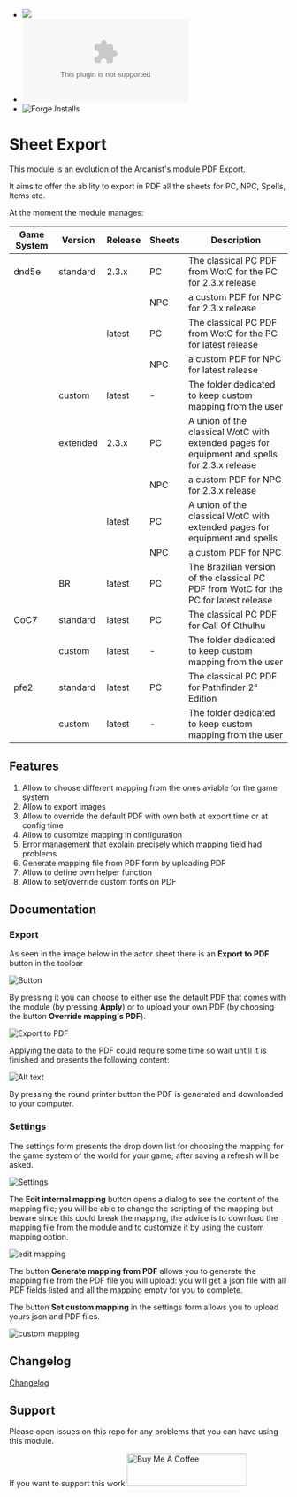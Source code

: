 - ![](https://img.shields.io/badge/Foundry-v11-informational)
- ![Latest Release Download Count](https://img.shields.io/github/downloads/gioppoluca/sheet-export/latest/module.zip)
- ![Forge Installs](https://img.shields.io/badge/dynamic/json?label=Forge%20Installs&query=package.installs&suffix=%25&url=https%3A%2F%2Fforge-vtt.com%2Fapi%2Fbazaar%2Fpackage%2Fsheet-export&colorB=4aa94a)

# Sheet Export

This module is an evolution of the Arcanist's module PDF Export.

It aims to offer the ability to export in PDF all the sheets for PC, NPC, Spells, Items etc.

At the moment the module manages:


| Game System | Version  | Release | Sheets | Description                                                                                  |
| ------------- | ---------- | --------- | -------- | ---------------------------------------------------------------------------------------------- |
| dnd5e       | standard | 2.3.x   | PC     | The classical PC PDF from WotC for the PC for 2.3.x release                                  |
|             |          |         | NPC    | a custom PDF for NPC for 2.3.x release                                                       |
|             |          | latest  | PC     | The classical PC PDF from WotC for the PC for latest release                                 |
|             |          |         | NPC    | a custom PDF for NPC for latest release                                                      |
|             | custom   | latest  | -      | The folder dedicated to keep custom mapping from the user                                    |
|             | extended | 2.3.x   | PC     | A union of the classical WotC with extended pages for equipment and spells for 2.3.x release |
|             |          |         | NPC    | a custom PDF for NPC for 2.3.x release                                                       |
|             |          | latest  | PC     | A union of the classical WotC with extended pages for equipment and spells                   |
|             |          |         | NPC    | a custom PDF for NPC                                                                         |
|             | BR       | latest  | PC     | The Brazilian version of the classical PC PDF from WotC for the PC for latest release        |
| CoC7        | standard | latest  | PC     | The classical PC PDF for Call Of Cthulhu                                                     |
|             | custom   | latest  | -      | The folder dedicated to keep custom mapping from the user                                    |
| pfe2        | standard | latest  | PC     | The classical PC PDF for Pathfinder 2° Edition                                              |
|             | custom   | latest  | -      | The folder dedicated to keep custom mapping from the user                                    |

## Features

1. Allow to choose different mapping from the ones aviable for the game system
2. Allow to export images
3. Allow to override the default PDF with own both at export time or at config time
4. Allow to cusomize mapping in configuration
5. Error management that explain precisely which mapping field had problems
6. Generate mapping file from PDF form by uploading PDF
7. Allow to define own helper function
8. Allow to set/override custom fonts on PDF

## Documentation

### Export

As seen in the image below in the actor sheet there is an **Export to PDF** button in the toolbar

![Button](img/button.png)

By pressing it you can choose to either use the default PDF that comes with the module (by pressing **Apply**) or to upload your own PDF (by choosing the button **Override mapping's PDF**).

![Export to PDF](img/export.png)

Applying the data to the PDF could require some time so wait untill it is finished and presents the following content:

![Alt text](img/export-applyed.png)

By pressing the round printer button the PDF is generated and downloaded to your computer.

### Settings

The settings form presents the drop down list for choosing the mapping for the game system of the world for your game; after saving a refresh will be asked.

![Settings](img/settings.png)

The **Edit internal mapping** button opens a dialog to see the content of the mapping file; you will be able to change the scripting of the mapping but beware since this could break the mapping, the advice is to download the mapping file from the module and to customize it by using the custom mapping option.

![edit mapping](img/edit-mapping.png)

The button **Generate mapping from PDF** allows you to generate the mapping file from the PDF file you will upload: you will get a json file with all PDF fields listed and all the mapping empty for you to complete.

The button **Set custom mapping** in the settings form allows you to upload yours json and PDF files.

![custom mapping](img/custom-mapping.png)

## Changelog
[Changelog](CHANGELOG.md)

## Support
Please open issues on this repo for any problems that you can have using this module.

If you want to support this work 
<a href="https://www.buymeacoffee.com/lucagioppo" target="_blank"><img src="https://cdn.buymeacoffee.com/buttons/v2/default-yellow.png" alt="Buy Me A Coffee" style="height: 60px !important;width: 217px !important;" ></a>
